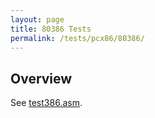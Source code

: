 ```yaml
---
layout: page
title: 80386 Tests
permalink: /tests/pcx86/80386/
---
```


Overview
---

See [test386.asm](test386.asm).

